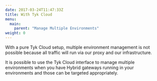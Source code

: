 ```yaml
---
date: 2017-03-24T11:47:33Z
title: With Tyk Cloud
menu:
  main:
    parent: "Manage Multiple Environments"
weight: 0 
---
```


With a pure Tyk Cloud setup, multiple environment management is not possible because all traffic will run via our proxy and our infrastructure.

It is possible to use the Tyk Cloud interface to manage multiple environments when you have Hybrid gateways running in your environments and those can be targeted appropriately.

